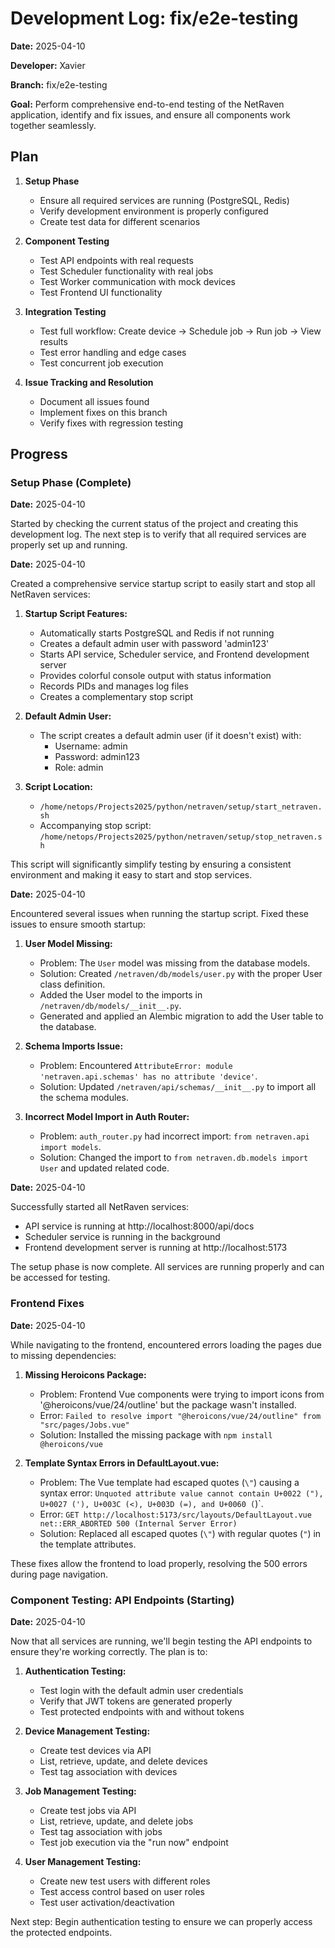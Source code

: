# Development Log: fix/e2e-testing

**Date:** 2025-04-10

**Developer:** Xavier

**Branch:** fix/e2e-testing

**Goal:** Perform comprehensive end-to-end testing of the NetRaven application, identify and fix issues, and ensure all components work together seamlessly.

## Plan

1. **Setup Phase**
   - Ensure all required services are running (PostgreSQL, Redis)
   - Verify development environment is properly configured
   - Create test data for different scenarios

2. **Component Testing**
   - Test API endpoints with real requests
   - Test Scheduler functionality with real jobs
   - Test Worker communication with mock devices
   - Test Frontend UI functionality

3. **Integration Testing**
   - Test full workflow: Create device → Schedule job → Run job → View results
   - Test error handling and edge cases
   - Test concurrent job execution

4. **Issue Tracking and Resolution**
   - Document all issues found
   - Implement fixes on this branch
   - Verify fixes with regression testing

## Progress

### Setup Phase (Complete)

**Date:** 2025-04-10

Started by checking the current status of the project and creating this development log. The next step is to verify that all required services are properly set up and running.

**Date:** 2025-04-10

Created a comprehensive service startup script to easily start and stop all NetRaven services:

1. **Startup Script Features:**
   - Automatically starts PostgreSQL and Redis if not running
   - Creates a default admin user with password 'admin123'
   - Starts API service, Scheduler service, and Frontend development server
   - Provides colorful console output with status information
   - Records PIDs and manages log files
   - Creates a complementary stop script

2. **Default Admin User:**
   - The script creates a default admin user (if it doesn't exist) with:
     - Username: admin
     - Password: admin123
     - Role: admin

3. **Script Location:**
   - `/home/netops/Projects2025/python/netraven/setup/start_netraven.sh`
   - Accompanying stop script: `/home/netops/Projects2025/python/netraven/setup/stop_netraven.sh`

This script will significantly simplify testing by ensuring a consistent environment and making it easy to start and stop services.

**Date:** 2025-04-10

Encountered several issues when running the startup script. Fixed these issues to ensure smooth startup:

1. **User Model Missing:**
   - Problem: The `User` model was missing from the database models.
   - Solution: Created `/netraven/db/models/user.py` with the proper User class definition.
   - Added the User model to the imports in `/netraven/db/models/__init__.py`.
   - Generated and applied an Alembic migration to add the User table to the database.

2. **Schema Imports Issue:**
   - Problem: Encountered `AttributeError: module 'netraven.api.schemas' has no attribute 'device'`.
   - Solution: Updated `/netraven/api/schemas/__init__.py` to import all the schema modules.

3. **Incorrect Model Import in Auth Router:**
   - Problem: `auth_router.py` had incorrect import: `from netraven.api import models`.
   - Solution: Changed the import to `from netraven.db.models import User` and updated related code.

**Date:** 2025-04-10

Successfully started all NetRaven services:
- API service is running at http://localhost:8000/api/docs
- Scheduler service is running in the background
- Frontend development server is running at http://localhost:5173

The setup phase is now complete. All services are running properly and can be accessed for testing.

### Frontend Fixes

**Date:** 2025-04-10

While navigating to the frontend, encountered errors loading the pages due to missing dependencies:

1. **Missing Heroicons Package:**
   - Problem: Frontend Vue components were trying to import icons from '@heroicons/vue/24/outline' but the package wasn't installed.
   - Error: `Failed to resolve import "@heroicons/vue/24/outline" from "src/pages/Jobs.vue"`
   - Solution: Installed the missing package with `npm install @heroicons/vue`

2. **Template Syntax Errors in DefaultLayout.vue:**
   - Problem: The Vue template had escaped quotes (`\"`) causing a syntax error: `Unquoted attribute value cannot contain U+0022 ("), U+0027 ('), U+003C (<), U+003D (=), and U+0060 (`)`.
   - Error: `GET http://localhost:5173/src/layouts/DefaultLayout.vue net::ERR_ABORTED 500 (Internal Server Error)`
   - Solution: Replaced all escaped quotes (`\"`) with regular quotes (`"`) in the template attributes.

These fixes allow the frontend to load properly, resolving the 500 errors during page navigation.

### Component Testing: API Endpoints (Starting)

**Date:** 2025-04-10

Now that all services are running, we'll begin testing the API endpoints to ensure they're working correctly. The plan is to:

1. **Authentication Testing:**
   - Test login with the default admin user credentials
   - Verify that JWT tokens are generated properly
   - Test protected endpoints with and without tokens

2. **Device Management Testing:**
   - Create test devices via API
   - List, retrieve, update, and delete devices
   - Test tag association with devices

3. **Job Management Testing:**
   - Create test jobs via API
   - List, retrieve, update, and delete jobs
   - Test tag association with jobs
   - Test job execution via the "run now" endpoint

4. **User Management Testing:**
   - Create new test users with different roles
   - Test access control based on user roles
   - Test user activation/deactivation

Next step: Begin authentication testing to ensure we can properly access the protected endpoints. 